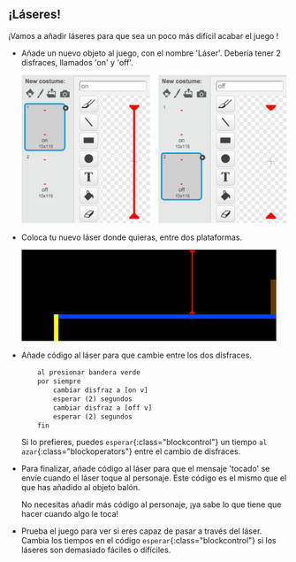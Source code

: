 ## ¡Láseres!

¡Vamos a añadir láseres para que sea un poco más difícil acabar el juego !

+ Añade un nuevo objeto al juego, con el nombre 'Láser'. Debería tener 2 disfraces, llamados 'on' y 'off'.

	![screenshot](images/dodge-lasers-costume.png)

+ Coloca tu nuevo láser donde quieras, entre dos plataformas.

	![screenshot](images/dodge-lasers-position.png)

+ Añade código al láser para que cambie entre los dos disfraces.

	```blocks
		al presionar bandera verde
		por siempre
			cambiar disfraz a [on v]
			esperar (2) segundos
			cambiar disfraz a [off v]
			esperar (2) segundos
		fin
	```

	Si lo prefieres, puedes `esperar`{:class="blockcontrol"} un tiempo `al azar`{:class="blockoperators"} entre el cambio de disfraces.

+ Para finalizar, añade código al láser para que el mensaje 'tocado' se envíe cuando el láser toque al personaje. Este código es el mismo que el que has añadido al objeto balón.

	No necesitas añadir más código al personaje, ¡ya sabe lo que tiene que hacer cuando algo le toca!

+ Prueba el juego para ver si eres capaz de pasar a través del láser. Cambia los tiempos en el código `esperar`{:class="blockcontrol"} si los láseres son demasiado fáciles o difíciles.
